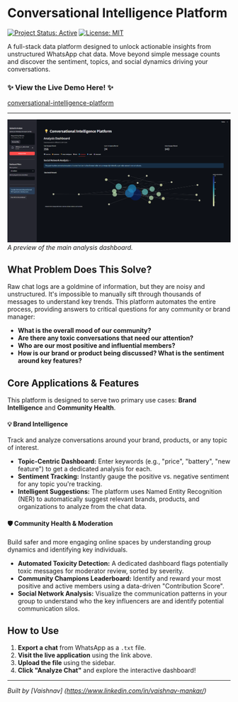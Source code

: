 # Conversational Intelligence Platform

[![Project Status: Active](https://www.repostatus.org/badges/latest/active.svg)](https://www.repostatus.org/#active)
[![License: MIT](https://img.shields.io/badge/License-MIT-blue.svg)](https://opensource.org/licenses/MIT)

A full-stack data platform designed to unlock actionable insights from unstructured WhatsApp chat data. Move beyond simple message counts and discover the sentiment, topics, and social dynamics driving your conversations.

### ✨ **View the Live Demo Here!** ✨
[conversational-intelligence-platform](https://conversational-intelligence-platform.streamlit.app/) 


---

![Dashboard Preview](assets/dynamics.png)
*A preview of the main analysis dashboard.*

## What Problem Does This Solve?

Raw chat logs are a goldmine of information, but they are noisy and unstructured. It's impossible to manually sift through thousands of messages to understand key trends. This platform automates the entire process, providing answers to critical questions for any community or brand manager:

*   **What is the overall mood of our community?**
*   **Are there any toxic conversations that need our attention?**
*   **Who are our most positive and influential members?**
*   **How is our brand or product being discussed? What is the sentiment around key features?**

## Core Applications & Features

This platform is designed to serve two primary use cases: **Brand Intelligence** and **Community Health**.

#### 💡 Brand Intelligence
Track and analyze conversations around your brand, products, or any topic of interest.

*   **Topic-Centric Dashboard:** Enter keywords (e.g., "price", "battery", "new feature") to get a dedicated analysis for each.
*   **Sentiment Tracking:** Instantly gauge the positive vs. negative sentiment for any topic you're tracking.
*   **Intelligent Suggestions:** The platform uses Named Entity Recognition (NER) to automatically suggest relevant brands, products, and organizations to analyze from the chat data.

#### 🛡️ Community Health & Moderation
Build safer and more engaging online spaces by understanding group dynamics and identifying key individuals.

*   **Automated Toxicity Detection:** A dedicated dashboard flags potentially toxic messages for moderator review, sorted by severity.
*   **Community Champions Leaderboard:** Identify and reward your most positive and active members using a data-driven "Contribution Score".
*   **Social Network Analysis:** Visualize the communication patterns in your group to understand who the key influencers are and identify potential communication silos.

## How to Use

1.  **Export a chat** from WhatsApp as a `.txt` file.
2.  **Visit the live application** using the link above.
3.  **Upload the file** using the sidebar.
4.  **Click "Analyze Chat"** and explore the interactive dashboard!

---

*Built by [Vaishnav] (https://www.linkedin.com/in/vaishnav-mankar/)*
